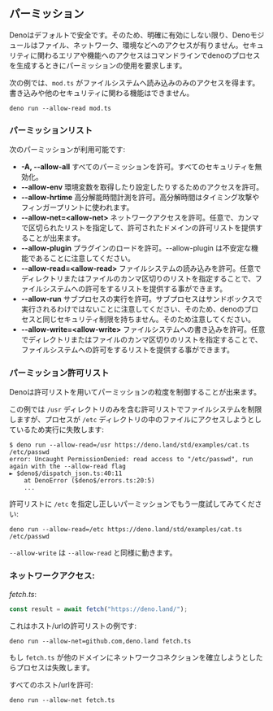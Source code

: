 <!-- ## Permissions -->
## パーミッション

<!--
Deno is secure by default. Therefore, unless you specifically enable it, a deno
module has no file, network, or environment access for example. Access to
security sensitive areas or functions requires the use of permissions to be
granted to a deno process on the command line.
-->
Denoはデフォルトで安全です。そのため、明確に有効にしない限り、Denoモジュールはファイル、ネットワーク、環境などへのアクセスが有りません。セキュリティに関わるエリアや機能へのアクセスはコマンドラインでdenoのプロセスを生成するときにパーミッションの使用を要求します。

<!--
For the following example, `mod.ts` has been granted read-only access to the
file system. It cannot write to it, or perform any other security sensitive
functions.
-->
次の例では、`mod.ts` がファイルシステムへ読み込みのみのアクセスを得ます。書き込みや他のセキュリティに関わる機能はできません。

```shell
deno run --allow-read mod.ts
```

<!-- ### Permissions list -->
### パーミッションリスト

<!-- The following permissions are available: -->
次のパーミッションが利用可能です:

<!--
- **-A, --allow-all** Allow all permissions. This disables all security.
- **--allow-env** Allow environment access for things like getting and setting
  of environment variables.
- **--allow-hrtime** Allow high resolution time measurement. High resolution
  time can be used in timing attacks and fingerprinting.
- **--allow-net=\<allow-net\>** Allow network access. You can specify an
  optional, comma separated list of domains to provide a whitelist of allowed
  domains.
- **--allow-plugin** Allow loading plugins. Please note that --allow-plugin is
  an unstable feature.
- **--allow-read=\<allow-read\>** Allow file system read access. You can specify
  an optional, comma separated list of directories or files to provide a
  whitelist of allowed file system access.
- **--allow-run** Allow running subprocesses. Be aware that subprocesses are not
  run in a sandbox and therefore do not have the same security restrictions as
  the deno process. Therefore, use with caution.
- **--allow-write=\<allow-write\>** Allow file system write access. You can
  specify an optional, comma separated list of directories or files to provide a
  whitelist of allowed file system access.
-->
- **-A, --allow-all** すべてのパーミッションを許可。すべてのセキュリティを無効化。
- **--allow-env** 環境変数を取得したり設定したりするためのアクセスを許可。
- **--allow-hrtime** 高分解能時間計測を許可。高分解時間はタイミング攻撃やフィンガープリントに使われます。
- **--allow-net=\<allow-net\>** ネットワークアクセスを許可。任意で、カンマで区切られたリストを指定して、許可されたドメインの許可リストを提供することが出来ます。
- **--allow-plugin** プラグインのロードを許可。--allow-plugin は不安定な機能であることに注意してください。
- **--allow-read=\<allow-read\>** ファイルシステムの読み込みを許可。任意でディレクトリまたはファイルのカンマ区切りのリストを指定することで、ファイルシステムへの許可をするリストを提供する事ができます。
- **--allow-run** サブプロセスの実行を許可。サブプロセスはサンドボックスで実行されるわけではないことに注意してください、そのため、denoのプロセスと同じセキュリティ制限を持ちません。そのため注意してください。
- **--allow-write=\<allow-write\>** ファイルシステムへの書き込みを許可。任意でディレクトリまたはファイルのカンマ区切りのリストを指定することで、ファイルシステムへの許可をするリストを提供する事ができます。

<!-- ### Permissions whitelist -->
### パーミッション許可リスト

<!--
Deno also allows you to control the granularity of some permissions with
whitelists.
-->
Denoは許可リストを用いてパーミッションの粒度を制御することが出来ます。

<!--
This example restricts file system access by whitelisting only the `/usr`
directory, however the execution fails as the process was attempting to access a
file in the `/etc` directory:
-->
この例では `/usr` ディレクトリのみを含む許可リストでファイルシステムを制限しますが、プロセスが `/etc` ディレクトリの中のファイルにアクセスしようとしているため実行に失敗します:

```shell
$ deno run --allow-read=/usr https://deno.land/std/examples/cat.ts /etc/passwd
error: Uncaught PermissionDenied: read access to "/etc/passwd", run again with the --allow-read flag
► $deno$/dispatch_json.ts:40:11
    at DenoError ($deno$/errors.ts:20:5)
    ...
```

<!-- Try it out again with the correct permissions by whitelisting `/etc` instead: -->
許可リストに `/etc` を指定し正しいパーミッションでもう一度試してみてください:

```shell
deno run --allow-read=/etc https://deno.land/std/examples/cat.ts /etc/passwd
```

<!-- `--allow-write` works the same as `--allow-read`. -->
`--allow-write` は `--allow-read` と同様に動きます。

<!-- ### Network access: -->
### ネットワークアクセス:

_fetch.ts_:

```ts
const result = await fetch("https://deno.land/");
```

<!-- This is an example on how to whitelist hosts/urls: -->
これはホスト/urlの許可リストの例です:

```shell
deno run --allow-net=github.com,deno.land fetch.ts
```

<!--
If `fetch.ts` tries to establish network connections to any other domain, the
process will fail.
-->
もし `fetch.ts` が他のドメインにネットワークコネクションを確立しようとしたらプロセスは失敗します。

<!-- Allow net calls to any host/url: -->
すべてのホスト/urlを許可:

```shell
deno run --allow-net fetch.ts
```
